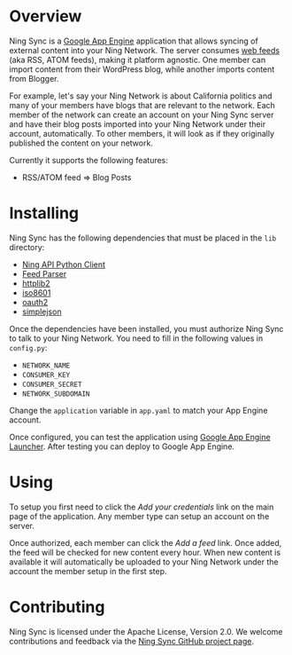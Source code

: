 Overview
========

Ning Sync is a [Google App Engine](http://code.google.com/appengine/)
application that allows syncing of external content into your Ning Network.
The server consumes [web feeds](http://en.wikipedia.org/wiki/Web_feeds) (aka
RSS, ATOM feeds), making it platform agnostic. One member can import content
from their WordPress blog, while another imports content from Blogger.

For example, let's say your Ning Network is about California politics and many
of your members have blogs that are relevant to the network. Each member of
the network can create an account on your Ning Sync server and have their blog
posts imported into your Ning Network under their account, automatically. To
other members, it will look as if they originally published the content on
your network.

Currently it supports the following features:

* RSS/ATOM feed => Blog Posts


Installing
==========

Ning Sync has the following dependencies that must be placed in the `lib`
directory:

* [Ning API Python Client](https://github.com/ning/ning-api-python)
* [Feed Parser](http://www.feedparser.org/)
* [httplib2](http://code.google.com/p/httplib2/)
* [iso8601](http://code.google.com/p/pyiso8601/)
* [oauth2](http://github.com/simplegeo/python-oauth2)
* [simplejson](http://code.google.com/p/simplejson/)

Once the dependencies have been installed, you must authorize Ning Sync to
talk to your Ning Network. You need to fill in the following values in
`config.py`:

* `NETWORK_NAME`
* `CONSUMER_KEY`
* `CONSUMER_SECRET`
* `NETWORK_SUBDOMAIN`

Change the `application` variable in `app.yaml` to match your App Engine
account.

Once configured, you can test the application using [Google App Engine
Launcher](http://code.google.com/appengine/downloads.html). After testing you
can deploy to Google App Engine.


Using
=====

To setup you first need to click the *Add your credentials* link on the main
page of the application. Any member type can setup an account on the server.

Once authorized, each member can click the *Add a feed* link. Once added, the
feed will be checked for new content every hour. When new content is available
it will automatically be uploaded to your Ning Network under the account the
member setup in the first step.


Contributing
============

Ning Sync is licensed under the Apache License, Version 2.0. We welcome
contributions and feedback via the [Ning Sync GitHub project
page](https://github.com/ning/ning-sync).
